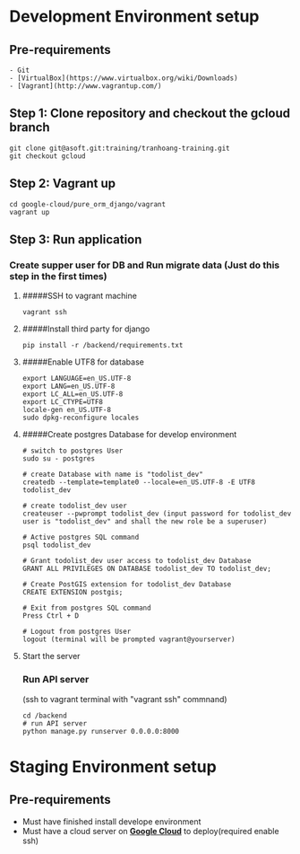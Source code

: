 # Development Environment setup

## Pre-requirements
    - Git
    - [VirtualBox](https://www.virtualbox.org/wiki/Downloads)
    - [Vagrant](http://www.vagrantup.com/)

## Step 1: Clone repository and checkout the gcloud branch
```
git clone git@asoft.git:training/tranhoang-training.git
git checkout gcloud
```

## Step 2: Vagrant up
```
cd google-cloud/pure_orm_django/vagrant
vagrant up
```

## Step 3: Run application

### Create supper user for DB and Run migrate data (Just do this step in the first times)

1. #####SSH to vagrant machine

    ```
    vagrant ssh
    ``` 
2. #####Install third party for django
    
    ```
    pip install -r /backend/requirements.txt
    ```

3. #####Enable UTF8 for database
    ```
    export LANGUAGE=en_US.UTF-8
    export LANG=en_US.UTF-8
    export LC_ALL=en_US.UTF-8
    export LC_CTYPE=UTF8
    locale-gen en_US.UTF-8
    sudo dpkg-reconfigure locales

4. #####Create postgres Database for develop environment

    ```
    # switch to postgres User
    sudo su - postgres
    
    # create Database with name is "todolist_dev"
    createdb --template=template0 --locale=en_US.UTF-8 -E UTF8 todolist_dev
    
    # create todolist_dev user
    createuser --pwprompt todolist_dev (input password for todolist_dev user is "todolist_dev" and shall the new role be a superuser)
    
    # Active postgres SQL command
    psql todolist_dev
    
    # Grant todolist_dev user access to todolist_dev Database
    GRANT ALL PRIVILEGES ON DATABASE todolist_dev TO todolist_dev;
    
    # Create PostGIS extension for todolist_dev Database
    CREATE EXTENSION postgis;
    
    # Exit from postgres SQL command
    Press Ctrl + D
    
    # Logout from postgres User
    logout (terminal will be prompted vagrant@yourserver)
    ```

5. Start the server
    ### Run API server
    (ssh to vagrant terminal with "vagrant ssh" commnand)

    ```
    cd /backend
    # run API server
    python manage.py runserver 0.0.0.0:8000    
    ```


# Staging Environment setup
## Pre-requirements
* Must have finished install develope environment
* Must have a cloud server on **[Google Cloud](https://cloud.google.com)** to deploy(required enable ssh)

    

